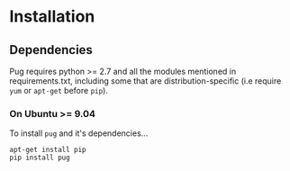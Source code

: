 # Installation

## Dependencies

Pug requires python >= 2.7 and all the modules mentioned in requirements.txt, including some that are distribution-specific (i.e require `yum` or `apt-get` before `pip`).

### On Ubuntu >= 9.04

To install `pug` and it's dependencies...

    apt-get install pip
    pip install pug
